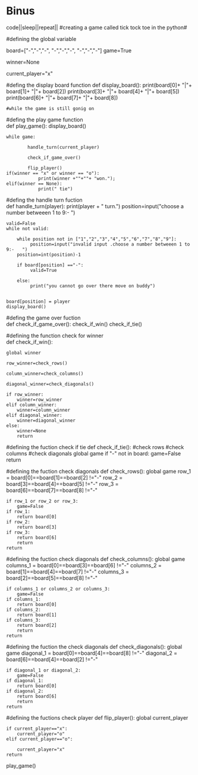 # Binus
code||sleep||repeat||
#creating a game called tick tock toe in the python#



#defining the global variable

board=["-","-","-",
       "-","-","-",
       "-","-","-"]
game=True

winner=None

current_player="x"


#defing the display board function
def display_board():
    print(board[0]+ "|"+ board[1]+ "|"+ board[2])
    print(board[3]+ "|"+ board[4]+ "|"+ board[5])
    print(board[6]+ "|"+ board[7]+ "|"+ board[8])
    
    #while the game is still gonig on



    
#defing the play game function    
def play_game():
    display_board()
    
    while game:
         
            handle_turn(current_player)
            
            check_if_game_over()
            
            flip_player()
    if(winner == "x" or winner == "o"): 
                print(winner +""+""+ "won.");
    elif(winner == None):
                print(" tie")
        
#defing the handle turn fuction    
def handle_turn(player):
    print(player + "   turn.")
    position=input("choose a number betweeen 1 to 9:-   ")
    
    valid=False
    while not valid:
    
        while position not in ["1","2","3","4","5","6","7","8","9"]:
             position=input("invalid input .choose a number betweeen 1 to 9:-   ")
        position=int(position)-1
    
        if board[position] =="-":
             valid=True
     
        else:
             print("you cannot go over there move on buddy")
      
        
    board[position] = player
    display_board()    
#defing the game over fuction    
def check_if_game_over():
    check_if_win()
    check_if_tie()
    
    
    
    
#defining the function check  for winner    
def check_if_win():
    
    global winner
    
    row_winner=check_rows()
    
    column_winner=check_columns()
    
    diagonal_winner=check_diagonals()
    
    if row_winner:
        winner=row_winner
    elif column_winner:
        winner=column_winner
    elif diagonal_winner:
        winner=diagonal_winner
    else:
        winner=None
        return
    
#defining the fuction check if tie
def check_if_tie():
    #check rows
    #check columns
    #check diagonals
    global game
    if "-" not in board:
        game=False
    return


#defining the fuction check diagonals
def check_rows():
    global game
    row_1 = board[0]==board[1]==board[2] !="-"
    row_2 = board[3]==board[4]==board[5] !="-"
    row_3 = board[6]==board[7]==board[8] !="-"
    
    if row_1 or row_2 or row_3:
        game=False
    if row_1:
        return board[0]
    if row_2:
        return board[3]
    if row_3:
        return board[6]
        return
    return




#defining the fuction check diagonals
def check_columns():
    global game
    columns_1 = board[0]==board[3]==board[6] !="-"
    columns_2 = board[1]==board[4]==board[7] !="-"
    columns_3 = board[2]==board[5]==board[8] !="-"
    
    if columns_1 or columns_2 or columns_3:
        game=False
    if columns_1:
        return board[0]
    if columns_2:
        return board[1]
    if columns_3:
        return board[2]
        return
    return

#defining the fuction the check diagonals
def check_diagonals():
    global game
    diagonal_1 = board[0]==board[4]==board[8] !="-"
    diagonal_2 = board[6]==board[4]==board[2] !="-"
    
    if diagonal_1 or diagonal_2:
        game=False
    if diagonal_1:
        return board[0]
    if diagonal_2:
        return board[6]
        return
    return
#defining the fuctions check player
def flip_player():
    global current_player
    
    if current_player=="x":
        current_player="o"
    elif current_player=="o":
        
        current_player="x"
    return

play_game()
